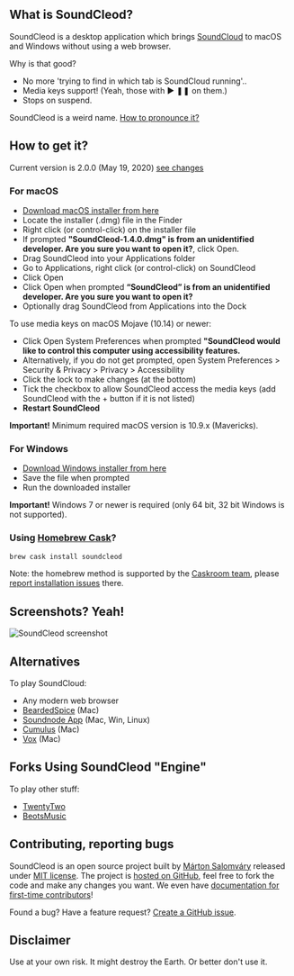## What is SoundCleod?

SoundCleod is a desktop application which brings
[SoundCloud](http://soundcloud.com) to macOS and Windows without using a web
browser.

Why is that good?

- No more 'trying to find in which tab is SoundCloud running'..
- Media keys support! (Yeah, those with ▶ ❚❚ on them.)
- Stops on suspend.

SoundCleod is a weird name. [How to pronounce it?](https://soundcloud.com/senart/soundcleod)

## How to get it?

Current version is 2.0.0 (May 19, 2020) [see changes](https://github.com/salomvary/soundcleod/blob/master/CHANGELOG.md)

### For macOS

- [Download macOS installer from
  here](https://updates.soundcleod.com/download/mac)
- Locate the installer (.dmg) file in the Finder
- Right click (or control-click) on the installer file
- If prompted **"SoundCleod-1.4.0.dmg" is from an unidentified developer. Are you sure you want to open it?**,
  click Open.
- Drag SoundCleod into your Applications folder
- Go to Applications, right click (or control-click) on SoundCleod
- Click Open
- Click Open when prompted **“SoundCleod” is from an unidentified developer. Are you sure you want to open it?**
- Optionally drag SoundCleod from Applications into the Dock

To use media keys on macOS Mojave (10.14) or newer:

- Click Open System Preferences when prompted **"SoundCleod would like to control this computer using accessibility features.**
- Alternatively, if you do not get prompted, open System Preferences > Security & Privacy > Privacy > Accessibility
- Click the lock to make changes (at the bottom)
- Tick the checkbox to allow SoundCleod access the media keys (add SoundCleod with the + button if it is not listed)
- **Restart SoundCleod**

**Important!** Minimum required macOS version is 10.9.x (Mavericks).

### For Windows

- [Download Windows installer from
  here](https://updates.soundcleod.com/download/windows)
- Save the file when prompted
- Run the downloaded installer

**Important!** Windows 7 or newer is required (only 64 bit, 32 bit Windows is not supported).

### Using [Homebrew Cask](https://formulae.brew.sh/cask/)?

```sh
brew cask install soundcleod
```

Note: the homebrew method is supported by the [Caskroom team](https://github.com/caskroom/homebrew-cask), please [report installation issues](https://github.com/caskroom/homebrew-cask#reporting-bugs) there.

## Screenshots? Yeah!

![SoundCleod screenshot](https://raw.github.com/salomvary/soundcleod/master/screenshot.png)

## Alternatives

To play SoundCloud:

- Any modern web browser
- [BeardedSpice](https://github.com/beardedspice/beardedspice) (Mac)
- [Soundnode App](http://www.soundnodeapp.com/) (Mac, Win, Linux)
- [Cumulus](https://github.com/gillesdemey/Cumulus) (Mac)
- [Vox](http://coppertino.com/) (Mac)

## Forks Using SoundCleod "Engine"

To play other stuff:

- [TwentyTwo](https://github.com/marcw/twentytwo)
- [BeotsMusic](http://beotsmusic.kiding.net/)

## Contributing, reporting bugs

SoundCleod is an open source project built by [Márton
Salomváry](https://twitter.com/salomvary) released under [MIT
license](https://github.com/salomvary/soundcleod/blob/master/LICENSE). The
project is [hosted on GitHub](https://github.com/salomvary/soundcleod), feel
free to fork the code and make any changes you want. We even have [documentation
for first-time contributors](https://github.com/salomvary/soundcleod/blob/master/CONTRIBUTING.md)!

Found a bug? Have a feature request? [Create a GitHub
issue](https://github.com/salomvary/soundcleod/issues).

## Disclaimer

Use at your own risk. It might destroy the Earth. Or better don't use
it.
